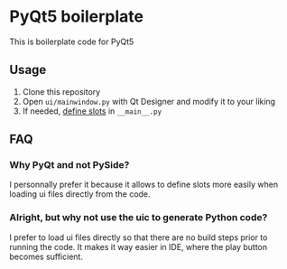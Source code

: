 # PyQt5 boilerplate

This is boilerplate code for PyQt5

## Usage

1. Clone this repository
2. Open `ui/mainwindow.py` with Qt Designer and modify it to your liking
3. If needed, [define slots](NOTES.md#slots) in `__main__.py`

## FAQ

### Why PyQt and not PySide?

I personnally prefer it because it allows to define slots more easily when loading ui files directly from the code.

### Alright, but why not use the uic to generate Python code?

I prefer to load ui files directly so that there are no build steps prior to running the code. It makes it way easier in IDE, where the play button becomes sufficient.
